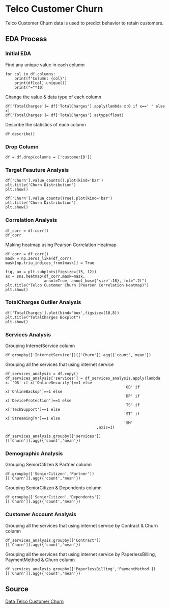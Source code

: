 # Telco Customer Churn
Telco Customer Churn data is used to predict behavior to retain customers.

## EDA Process

### Initial EDA
Find any unique value in each column
```
for col in df.columns:
    print(f"Column: {col}")
    print(df[col].unique())
    print("="*10)
```
Change the value & data type of each column
```
df['TotalCharges']= df['TotalCharges'].apply(lambda x:0 if x==' ' else x)
df['TotalCharges']= df['TotalCharges'].astype(float)
```
Describe the statistics of each column
```
df.describe()
```

### Drop Column
```
df = df.drop(columns = ['customerID'])
```

### Target Feauture Analysis
```
df['Churn'].value_counts().plot(kind='bar')
plt.title('Churn Distribution')
plt.show()
```
```
df['Churn'].value_counts(True).plot(kind='bar')
plt.title('Churn Distribution')
plt.show()
```

### Correlation Analysis
```
df_corr = df.corr()
df_corr
```
Making heatmap using Pearson Correlation Heatmap
```
df_corr = df.corr()
mask = np.zeros_like(df_corr)
mask[np.triu_indices_from(mask)] = True

fig, ax = plt.subplots(figsize=(15, 12))
ax = sns.heatmap(df_corr,mask=mask, 
                 annot=True, annot_kws={'size':10}, fmt=".2f")
plt.title("Telco Customer Churn (Pearson Correlation Heatmap)")
plt.show()
```

### TotalCharges Outlier Analysis
```
df['TotalCharges'].plot(kind='box',figsize=(10,8))
plt.title("TotalCharges Boxplot")
plt.show()
```

### Services Analysis
Grouping InternetService column
```
df.groupby(['InternetService'])[['Churn']].agg({'count','mean'})
```
Grouping all the services that using internet service
```
df_services_analysis = df.copy()
df_services_analysis['services'] = df_services_analysis.apply(lambda x: 'OS' if x['OnlineSecurity']==1 else
                                                    'OB' if x['OnlineBackup']==1 else
                                                    'DP' if x['DeviceProtection']==1 else
                                                    'TS' if x['TechSupport']==1 else
                                                    'ST' if x['StreamingTV']==1 else
                                                    'SM'
                                        ,axis=1)
```
```
df_services_analysis.groupby(['services'])[['Churn']].agg({'count','mean'})
```

### Demographic Analysis
Grouping SeniorCitizen & Partner column
```
df.groupby(['SeniorCitizen','Partner'])[['Churn']].agg({'count','mean'})
```
Grouping SeniorCitizen & Dependents column
```
df.groupby(['SeniorCitizen','Dependents'])[['Churn']].agg({'count','mean'})
```

### Customer Account Analysis
Grouping all the services that using internet service by Contract & Churn column
```
df_services_analysis.groupby(['Contract'])[['Churn']].agg({'count','mean'})
```
Grouping all the services that using internet service by PaperlessBilling, PaymentMethod & Churn column
```
df_services_analysis.groupby(['PaperlessBilling','PaymentMethod'])[['Churn']].agg({'count','mean'})
```

## Source
[Data Telco Customer Churn](https://www.kaggle.com/blastchar/telco-customer-churn)
